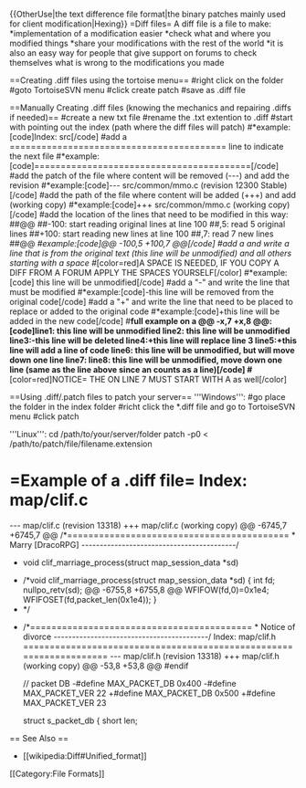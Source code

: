 {{OtherUse|the text difference file format|the binary patches mainly used for client modification|Hexing}}
=Diff files=
A diff file is a file to make:
*implementation of a modification easier
*check what and where you modified things
*share your modifications with the rest of the world
*it is also an easy way for people that give support on forums to check themselves what is wrong to the modifications you made

==Creating .diff files using the tortoise menu==
#right click on the folder
#goto TortoiseSVN menu
#click create patch
#save as .diff file

==Manually Creating .diff files (knowing the mechanics and repairing .diffs if needed)==
#create a new txt file
#rename the .txt extention to .diff
#start with pointing out the index (path where the diff files will patch)
#*example:[code]Index: src[/code]
#add a ========================================= line to indicate the next file
#*example:[code]=========================================[/code]
#add the patch of the file where content will be removed (---) and add the revision
#*example:[code]--- src/common/mmo.c	(revision 12300 Stable)[/code]
#add the path of the file where content will be added (+++) and add (working copy)
#*example:[code]+++ src/common/mmo.c	(working copy)[/code]
#add the location of the lines that need to be modified in this way:
##@@
##-100: start reading original lines at line 100
##,5: read 5 original lines
##+100: start reading new lines at line 100
##,7: read 7 new lines
##@@
#*example:[code]@@ -100,5 +100,7 @@[/code]
#add a <space> and write a line that is from the original text (this line will be unmodified) and all others starting with a space
#*[color=red]A SPACE IS NEEDED, IF YOU COPY A DIFF FROM A FORUM APPLY THE SPACES YOURSELF[/color]
#*example:[code]		this line will be unmodified[/code]
#add a "-" and write the line that must be modified
#*example:[code]-this line will be removed from the original code[/code]
#add a "+" and write the line that need to be placed to replace or added to the original code
#*example:[code]+this line will be added in the new code[/code]
#**full example on a @@ -x,7 +x,8 @@:[code]line1: this line will be unmodified
line2: this line will be unmodified
line3:-this line will be deleted
line4:+this line will replace line 3
line5:+this line will add a line of code
line6: this line will be unmodified, but will move down one line
line7: 
line8: this line will be unmodified, move down one line (same as the line above since an <enter> counts as a line)[/code]
#**[color=red]NOTICE= THE <enter> ON LINE 7 MUST START WITH A <space> as well[/color]

==Using .diff/.patch files to patch your server==
'''Windows''':
#go place the folder in the index folder
#richt click the *.diff file and go to TortoiseSVN menu
#click patch

'''Linux''':
 cd /path/to/your/server/folder
 patch -p0 < /path/to/patch/file/filename.extension

=Example of a .diff file=
 <nowiki>Index: map/clif.c
===================================================================
--- map/clif.c	(revision 13318)
+++ map/clif.c	(working copy)
@@ -6745,7 +6745,7 @@
 	/*==========================================
 	 * Marry [DracoRPG]
 	 *------------------------------------------*/
-	void clif_marriage_process(struct map_session_data *sd)
+	/*void clif_marriage_process(struct map_session_data *sd)
 	{
 		int fd;
 		nullpo_retv(sd);
@@ -6755,8 +6755,8 @@
 		WFIFOW(fd,0)=0x1e4;
 		WFIFOSET(fd,packet_len(0x1e4));
 	}
+	*/
-	
	 /*==========================================
	  * Notice of divorce
	  *------------------------------------------*/
Index: map/clif.h
===================================================================
--- map/clif.h	(revision 13318)
+++ map/clif.h	(working copy)
@@ -53,8 +53,8 @@
	 #endif
	 
	 // packet DB
-#define MAX_PACKET_DB		0x400
-#define MAX_PACKET_VER		22
+#define MAX_PACKET_DB		0x500
+#define MAX_PACKET_VER		23
	 
	 struct s_packet_db {
	 	short len;</nowiki>

== See Also ==
* [[wikipedia:Diff#Unified_format]]

[[Category:File Formats]]